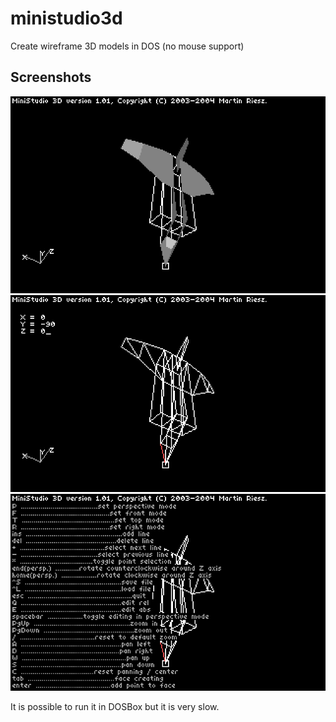 ministudio3d
============

Create wireframe 3D models in DOS (no mouse support)

Screenshots
-----------

![Faces](https://github.com/matmas/ministudio3d/raw/master/screenshots/faces.png "Faces toggled on")
![Edit](https://github.com/matmas/ministudio3d/raw/master/screenshots/edit.png "Editing coordinates")
![Menu](https://github.com/matmas/ministudio3d/raw/master/screenshots/menu.png "Help menu")

It is possible to run it in DOSBox but it is very slow.